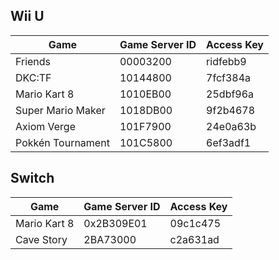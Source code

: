 ## Wii U
| Game | Game Server ID | Access Key |
| --- | --- | --- |
| Friends | 00003200 | ridfebb9 |
| DKC:TF | 10144800 | 7fcf384a |
| Mario Kart 8 | 1010EB00 | 25dbf96a |
| Super Mario Maker | 1018DB00 | 9f2b4678 |
| Axiom Verge | 101F7900 | 24e0a63b |
| Pokkén Tournament | 101C5800 | 6ef3adf1 |

## Switch
| Game | Game Server ID | Access Key |
| --- | --- | --- |
| Mario Kart 8 | 0x2B309E01 | 09c1c475 |
| Cave Story | 2BA73000 | c2a631ad |